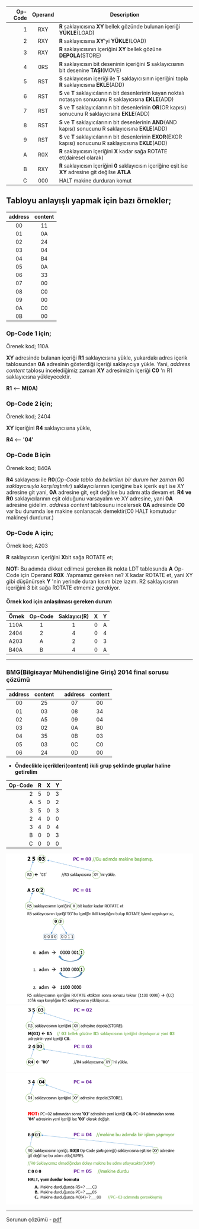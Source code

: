 |Op-Code | Operand  |Description|
|----:|:----:|---------|
| 1| RXY| **R** saklayıcısına **XY** bellek gözünde bulunan içeriği **YÜKLE**(LOAD)|
| 2| RXY| **R** saklayıcısına **XY**'yi **YÜKLE**(LOAD)|
| 3| RXY| **R** saklayıcısının içeriğini **XY** bellek gözüne **DEPOLA**(STORE)|
| 4| 0RS| **R** saklayıcısın bit deseninin içeriğini **S** saklayıcısının bit desenine **TAŞI**(MOVE) |
| 5| RST| **S** saklayıcısın içeriği ile **T** saklayıcısının içeriğini topla **R** saklayıcısına **EKLE**(ADD)|
| 6| RST| **S** ve **T** saklayıcılarının bit desenlerinin kayan noktalı notasyon sonucunu R saklayıcısına  **EKLE**(ADD)|
| 7| RST| **S** ve **T** saklayıcılarının bit desenlerinin **OR**(OR kapısı) sonucunu R saklayıcısına  **EKLE**(ADD)|
| 8| RST| **S** ve **T** saklayıcılarının bit desenlerinin **AND**(AND kapısı) sonucunu R saklayıcısına  **EKLE**(ADD)|
| 9| RST| **S** ve **T** saklayıcılarının bit desenlerinin **EXOR**(EXOR kapısı) sonucunu R saklayıcısına  **EKLE**(ADD)|
| A| R0X| **R** saklayıcısın içeriğini **X** kadar sağa ROTATE et(dairesel olarak)|
| B| RXY| **R** saklayıcısın içeriğini **0** saklayıcısın içeriğine eşit ise **XY** adresine git değilse **ATLA**|
| C| 000| HALT makine durduran komut|

## Tabloyu anlayışlı yapmak için bazı örnekler;

|address|content|
|:-----:|:-----:|
|00 	| 11	|
|01 	| 0A	|
|02 	| 24	|
|03 	| 04	|
|04 	| B4	|
|05 	| 0A	|
|06 	| 33	|
|07 	| 00	|
|08 	| C0	|
|09 	| 00	|
|0A 	| C0	|
|0B 	| 00	|

### Op-Code 1 için;

Örenek kod; 110A

**XY** adresinde bulanan içeriği **R1** saklayıcısına yükle, yukardakı adres içerik tablosundan **0A** adresinin gösterdiği içeriği saklayıcıya yükle. Yani, *address content* tablosu incelediğimiz zaman **XY** adresimizin içeriği **C0** 'rı R1 saklayıcısna yükleyecektir.

**R1** <-- **M(0A)**  

### Op-Code 2 için;

Örenek kod; 2404

**XY** içeriğini **R4** saklayıcısına yükle,

**R4** <-- **'04'**

### Op-Code B için

Örenek kod; B40A

**R4** saklayıcısı ile **R0**(*Op-Code tablo da belirtilen bir durum her zaman R0 saklayıcısıyla karşılaştırılır*) saklayıcılarının içeriğine bak içerik eşit ise XY adresine git yani, **0A** adresine git, eşit değilse bu adımı atla devam et. **R4 ve R0** saklayıcılarının eşit olduğunu varsayalım ve XY adresine, yani **0A** adresine gidelim. *address content* tablosunu incelersek **0A** adresinde **C0** var bu durumda ise makine sonlanacak demektir(C0 HALT komutudur makineyi durdurur.)

### Op-Code A için;

Örnek kod; A203

**R** saklayıcısın içeriğini **X**bit sağa ROTATE et;

**NOT:** Bu adımda dikkat edilmesi gereken ilk nokta LDT tablosunda **A** Op-Code için Operand **R0X** .Yapmamız gereken ne? X kadar ROTATE et, yani XY gibi düşünürsek **Y** 'nin yerinde duran kısım bize lazım. R2 saklayıcısnın içeriğini 3 bit sağa ROTATE etmemiz gerekiyor.

#### Örnek kod için anlaşılması gereken durum 

Örnek|Op-Code |Saklayıcı(R)|X|Y|
-----|:------:|:---:|:----:|:---:|
110A |1 	  |	1   |     0|	A|
2404 |2 	  |	4   |     0|	4|
A203 |A 	  |	2   |     0|	3|
B40A |B 	  |	4   |     0|	A|


---------
### BMG(Bilgisayar Mühendisliğine Giriş) 2014 final sorusu çözümü

|address|content|	|address|content|
|:-----:|:-----:|---|:-----:|:-----:|
|00 	| 25	|	|07 	| 00	|
|01 	| 03	|	|08 	| 34	|
|02 	| A5	|	|09 	| 04	|
|03 	| 02	|	|0A 	| B0	|
|04 	| 35	|	|0B 	| 03	|
|05 	| 03	|	|0C 	| C0	|
|06 	| 24	|	|0D 	| 00	|


* **Öndeclikle içerikleri(content) ikili grup şeklinde gruplar haline getirelim**

Op-Code | R | X | Y |
-------:|---|---|---|
  	  2 | 5 | 0 | 3 |
  	  A | 5 | 0 | 2 |
  	  3 | 5 | 0 | 3 |
  	  2 | 4 | 0 | 0 |
  	  3 | 4 | 0 | 4 |
  	  B | 0 | 0 | 3 |
  	  C | 0 | 0 | 0 |

![](https://github.com/PAU-Projects/BMG/blob/master/img/img1.png)
![](https://github.com/PAU-Projects/BMG/blob/master/img/img2.png)
![](https://github.com/PAU-Projects/BMG/blob/master/img/img3.png)

----
Sorunun çözümü - [pdf](https://github.com/PAU-Projects/BMG/raw/master/doc/tr/BilgisayarMuhendisligineGirisFinalSoru.pdf)